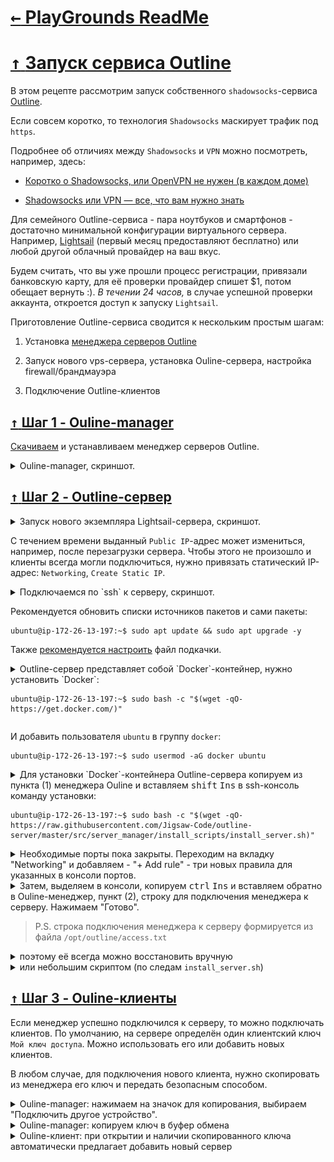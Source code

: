 # [ <kbd>←</kbd> PlayGrounds ReadMe](https://github.com/mitmih/PlayGrounds/blob/master/readme.md) <a name="up">[](#up)</a>

# [ <kbd>↑</kbd> ](#up) <a name="h1">[Запуск сервиса Outline](#h1)</a>

В этом рецепте рассмотрим запуск собственного `shadowsocks`-сервиса [Outline](https://getoutline.org/ru/home).

Если совсем коротко, то технология `Shadowsocks` маскирует трафик под `https`.

Подробнее об отличиях между `Shadowsocks` и `VPN` можно посмотреть, например, здесь:

* [Коротко о Shadowsocks, или OpenVPN не нужен (в каждом доме)](https://habr.com/ru/post/358126/)

* [Shadowsocks или VPN — все, что вам нужно знать](https://ru.vpnmentor.com/blog/shadowsocks-или-vpn-все-что-вам-нужно-знать/)

Для семейного Outline-сервиса - пара ноутбуков и смартфонов - достаточно минимальной конфигурации виртуального сервера. Например, [Lightsail](https://lightsail.aws.amazon.com) (первый месяц предоставляют бесплатно) или любой другой облачный провайдер на ваш вкус.

Будем считать, что вы уже прошли процесс регистрации, привязали банковскую карту, для её проверки провайдер спишет $1, потом обещает вернуть :). *В течении 24 часов,* в случае успешной проверки аккаунта, откроется доступ к запуску `Lightsail`.

Приготовление Outline-сервиса сводится к нескольким простым шагам:

1. Установка [менеджера серверов Outline](https://raw.githubusercontent.com/Jigsaw-Code/outline-releases/master/manager/stable/Outline-Manager.exe)

1. Запуск нового vps-сервера, установка Ouline-сервера, настройка firewall/брандмауэра

1. Подключение Outline-клиентов


## [ <kbd>↑</kbd> ](#up) <a name="step1">[Шаг 1 - Ouline-manager](#step1)</a>

[Скачиваем](https://raw.githubusercontent.com/Jigsaw-Code/outline-releases/master/manager/stable/Outline-Manager.exe) и устанавливаем менеджер серверов Outline.

<details>
<summary> Ouline-manager, скриншот. </summary>

![Команда для установки Outline-сервера](03_outline_shadowsocks_server_01_1.png "Команда для установки Outline-сервера")
</details>


## [ <kbd>↑</kbd> ](#up) <a name="step2">[Шаг 2 - Outline-сервер](#step2)</a>

<details>
<summary> Запуск нового экземпляра Lightsail-сервера, скриншот. </summary>

![Для запуска нового экземпляра Lightsail-сервера нажимаем Create instance](03_outline_shadowsocks_server_02_1.png "Для запуска нового экземпляра Lightsail-сервера нажимаем Create instance")
</details>

С течением времени выданный `Public IP`-адрес может измениться, например, после перезагрузки сервера. Чтобы этого не произошло и клиенты всегда могли подключиться, нужно привязать статический IP-адрес: `Networking`, `Create Static IP`.

<details>
<summary> Подключаемся по `ssh` к серверу, скриншот. </summary>

![Для запуска нового экземпляра Lightsail-сервера нажимаем Create instance](03_outline_shadowsocks_server_02_2.png "Для запуска нового экземпляра Lightsail-сервера нажимаем Create instance")
</details>

Рекомендуется обновить списки источников пакетов и сами пакеты:

```console
ubuntu@ip-172-26-13-197:~$ sudo apt update && sudo apt upgrade -y
```

Также [рекомендуется настроить](https://www.digitalocean.com/community/tutorials/how-to-add-swap-space-on-ubuntu-18-04) файл подкачки.

<details>
<summary>Outline-сервер представляет собой `Docker`-контейнер, нужно установить `Docker`:

```console
ubuntu@ip-172-26-13-197:~$ sudo bash -c "$(wget -qO- https://get.docker.com/)"
```
</summary>

```console
# Executing docker install script, commit: 26ff363bcf3b3f5a00498ac43694bf1c7d9ce16c
+ sh -c 'apt-get update -qq >/dev/null'
+ sh -c 'DEBIAN_FRONTEND=noninteractive apt-get install -y -qq apt-transport-https ca-certificates curl >/dev/null'
+ sh -c 'curl -fsSL "https://download.docker.com/linux/ubuntu/gpg" | apt-key add -qq - >/dev/null'
Warning: apt-key output should not be parsed (stdout is not a terminal)
+ sh -c 'echo "deb [arch=amd64] https://download.docker.com/linux/ubuntu bionic stable" > /etc/apt/sources.list.d/docker.list'
+ sh -c 'apt-get update -qq >/dev/null'
+ '[' -n '' ']'
+ sh -c 'apt-get install -y -qq --no-install-recommends docker-ce >/dev/null'
+ sh -c 'docker version'
Client: Docker Engine - Community
 Version:           19.03.8
 API version:       1.40
 Go version:        go1.12.17
 Git commit:        afacb8b7f0
 Built:             Wed Mar 11 01:25:46 2020
 OS/Arch:           linux/amd64
 Experimental:      false

Server: Docker Engine - Community
 Engine:
  Version:          19.03.8
  API version:      1.40 (minimum version 1.12)
  Go version:       go1.12.17
  Git commit:       afacb8b7f0
  Built:            Wed Mar 11 01:24:19 2020
  OS/Arch:          linux/amd64
  Experimental:     false
 containerd:
  Version:          1.2.13
  GitCommit:        7ad184331fa3e55e52b890ea95e65ba581ae3429
 runc:
  Version:          1.0.0-rc10
  GitCommit:        dc9208a3303feef5b3839f4323d9beb36df0a9dd
 docker-init:
  Version:          0.18.0
  GitCommit:        fec3683
If you would like to use Docker as a non-root user, you should now consider
adding your user to the "docker" group with something like:

  sudo usermod -aG docker your-user

Remember that you will have to log out and back in for this to take effect!

WARNING: Adding a user to the "docker" group will grant the ability to run
         containers which can be used to obtain root privileges on the
         docker host.
         Refer to https://docs.docker.com/engine/security/security/#docker-daemon-attack-surface
         for more information.
```

</details>

И добавить пользователя `ubuntu` в группу `docker`:

```console
ubuntu@ip-172-26-13-197:~$ sudo usermod -aG docker ubuntu
```

<details>
<summary>Для установки `Docker`-контейнера Outline-сервера копируем из пункта (1) менеджера Ouline и вставляем <kbd>shift</kbd> <kbd>Ins</kbd> в ssh-консоль команду установки:

```console
ubuntu@ip-172-26-13-197:~$ sudo bash -c "$(wget -qO- https://raw.githubusercontent.com/Jigsaw-Code/outline-server/master/src/server_manager/install_scripts/install_server.sh)"
```
</summary>

```console
ubuntu@ip-172-26-13-197:~$ sudo bash -c "$(wget -qO- https://raw.githubusercontent.com/Jigsaw-Code/outline-server/master/src/server_manager/install_scripts/install_server.sh)"
> Verifying that Docker is installed .......... OK
> Verifying that Docker daemon is running ..... OK
> Creating persistent state dir ............... OK
> Generating secret key ....................... OK
> Generating TLS certificate .................. OK
> Generating SHA-256 certificate fingerprint .. OK
> Writing config .............................. OK
> Starting Shadowbox .......................... OK
> Starting Watchtower ......................... OK
> Waiting for Outline server to be healthy .... OK
> Creating first user ......................... OK
> Adding API URL to config .................... OK
> Checking host firewall ...................... BLOCKED
OK

CONGRATULATIONS! Your Outline server is up and running.

To manage your Outline server, please copy the following line (including curly
brackets) into Step 2 of the Outline Manager interface:

{"apiUrl":"https://15.236.142.214:39415/E20HL-jc_Qm41bgO7ci4mQ","certSha256":"BC023480E79EA4730D0FE8B62C10EBD51966183B727F7FEEC2C148A5DB87060A"}

You won’t be able to access it externally, despite your server being correctly
set up, because there's a firewall (in this machine, your router or cloud
provider) that is preventing incoming connections to ports 39415 and 58398.

Make sure to open the following ports on your firewall, router or cloud provider:
- Management port 39415, for TCP
- Access key port 58398, for TCP and UDP

```

</details>

<details><summary> Необходимые порты пока закрыты. Переходим на вкладку "Networking" и  добавляем - "+ Add rule" - три новых правила для указанных в консоли портов.
</summary>

![Открываем порты](03_outline_shadowsocks_server_02_3.png "Открываем порты")
</details>

<details><summary>Затем, выделяем в консоли, копируем <kbd>ctrl</kbd> <kbd>Ins</kbd> и вставляем обратно в Ouline-менеджер, пункт (2), строку для подключения менеджера к серверу. Нажимаем "Готово".
</summary>

![text](03_outline_shadowsocks_server_02_4.png "text")
</details>

> P.S. строка подключения менеджера к серверу формируется из файла `/opt/outline/access.txt`
<details><summary>поэтому её всегда можно восстановить вручную</summary>

```console
ubuntu@ip-172-26-13-197:~$ sudo ls -la /opt/outline/access.txt
-rw-rw---- 1 root root 131 May 17 14:30 /opt/outline/access.txt
ubuntu@ip-172-26-13-197:~$ sudo cat /opt/outline/access.txt
certSha256:BC023480E79EA4730D0FE8B62C10EBD51966183B727F7FEEC2C148A5DB87060A
apiUrl:https://15.236.142.214:39415/E20HL-jc_Qm41bgO7ci4mQ
```
</details>

<details><summary>или небольшим скриптом (по следам <code>install_server.sh</code>)</summary>

Подготовим скрипт `get_string_for_manager.sh` - исполняемый (-rw**x**------) текстовый файл с командами оболочки

```console
ubuntu@ip-172-26-13-197:~$  umask 077 && touch get_string_for_manager.sh && chmod u+x get_string_for_manager.sh && ls -la get_string_for_manager.sh
-rwx------ 1 ubuntu ubuntu 0 May 19 02:55 get_string_for_manager.sh*
```

Добавим несколько строк из `install_server.sh`

```console
ubuntu@ip-172-26-13-197:~$ nano get_string_for_manager.sh
```

```properties
#!/bin/bash

export SHADOWBOX_DIR="${SHADOWBOX_DIR:-/opt/outline}"

readonly ACCESS_CONFIG=${ACCESS_CONFIG:-$SHADOWBOX_DIR/access.txt}

function get_field_value {
    grep "$1" $ACCESS_CONFIG | sed "s/$1://"
}

echo -e "\033[1;32m{\"apiUrl\":\"$(get_field_value apiUrl)\",\"certSha256\":\"$(get_field_value certSha256)\"}\033[0m"
```

Так как доступ к файлу `/opt/outline/access.txt` есть только у `root` и его группы, запускать скрипт нужно под `sudo`:

```console
ubuntu@ip-172-26-13-197:~$ ./get_string_for_manager.sh
grep: /opt/outline/access.txt: Permission denied
grep: /opt/outline/access.txt: Permission denied
{"apiUrl":"","certSha256":""}

ubuntu@ip-172-26-13-197:~$ sudo ./get_string_for_manager.sh
{"apiUrl":"https://15.236.142.214:39415/E20HL-jc_Qm41bgO7ci4mQ","certSha256":"BC023480E79EA4730D0FE8B62C10EBD51966183B727F7FEEC2C148A5DB87060A"}
```
</details>


## [ <kbd>↑</kbd> ](#up) <a name="step3">[Шаг 3 - Ouline-клиенты](#step3)</a>

Если менеджер успешно подключился к серверу, то можно подключать клиентов. По умолчанию, на сервере определён один клиентский ключ `Мой ключ доступа`. Можно использовать его или добавить новых клиентов.

В любом случае, для подключения нового клиента, нужно скопировать из менеджера его ключ и передать безопасным способом.

<details><summary>Ouline-manager: нажимаем на значок для копирования, выбираем "Подключить другое устройство".
</summary>

![Ouline-manager: копируем ключ, первое действие: ](03_outline_shadowsocks_server_03_1.png "Ouline-manager: копируем ключ, первое действие")
</details>

<details><summary>Ouline-manager: копируем ключ в буфер обмена
</summary>

![Ouline-manager: копируем ключ, второе действие](03_outline_shadowsocks_server_03_2.png "Ouline-manager: копируем ключ, второе действие")
</details>

<details><summary>Ouline-клиент: при открытии и наличии скопированного ключа автоматически предлагает добавить новый сервер
</summary>

![Ouline-клиент: добавляем новый сервер через ключ](03_outline_shadowsocks_server_03_3.png "Ouline-клиент: добавляем новый сервер через ключ")
</details>

<!--

<details><summary>
</summary>
</details>

![text](img.png "text")


## [ <kbd>↑</kbd> ](#up) <a name="step1">[Шаг 1 - Устанавливаем WireGuard, разбираемся с серверными ключами шифрования](#step1)</a>

-->
